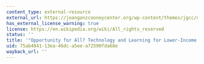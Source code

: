 ```yaml
---
content_type: external-resource
external_url: https://joanganzcooneycenter.org/wp-content/themes/jgcc/downloader.php?file=/wp-content/uploads/2016/01/jgcc_opportunityforall.pdf
has_external_license_warning: true
license: https://en.wikipedia.org/wiki/All_rights_reserved
status: ''
title: '"Opportunity for All? Technology and Learning for Lower-Income Families" (PDF).'
uid: 75ab4041-13ea-46dc-a5ee-a72590fda68e
wayback_url: ''
---
```

